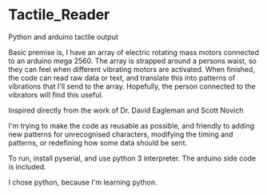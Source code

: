 # Tactile_Reader
Python and arduino tactile output 

Basic premise is, I have an array of electric rotating mass motors connected to an arduino mega 2560. 
The array is strapped around a persons waist, so they can feel when different vibrating motors are activated.
When finished, the code can read raw data or text, and translate this into patterns of vibrations that I'll send to the array.
Hopefully, the person connected to the vibrators will find this useful.

Inspired directly from the work of Dr. David Eagleman and Scott Novich

I'm trying to make the code as reusable as possible, and friendly to adding new patterns for unrecognised characters,
modifying the timing and patterns, or redefining how some data should be sent.

To run, install pyserial, and use python 3 interpreter.
The arduino side code is included.

I chose python, because I'm learning python. 
